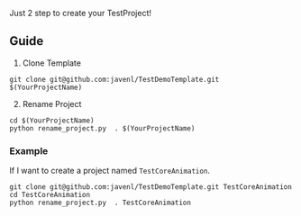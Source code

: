 Just 2 step to create your TestProject!

## Guide

1. Clone Template
```
git clone git@github.com:javenl/TestDemoTemplate.git $(YourProjectName)
```

2. Rename Project
```
cd $(YourProjectName)
python rename_project.py  . $(YourProjectName)
```

### Example
If I want to create a project named `TestCoreAnimation`.
```
git clone git@github.com:javenl/TestDemoTemplate.git TestCoreAnimation
cd TestCoreAnimation
python rename_project.py  . TestCoreAnimation
```

